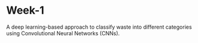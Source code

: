 # Week-1
A deep learning-based approach to classify waste into different categories using Convolutional Neural Networks (CNNs).
